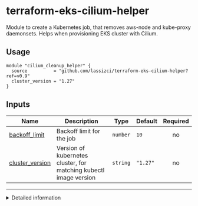 # terraform-eks-cilium-helper
Module to create a Kubernetes job, that removes aws-node and kube-proxy daemonsets. Helps
when provisioning EKS cluster with Cilium.

## Usage

```hcl
module "cilium_cleanup_helper" {
  source          = "github.com/lassizci/terraform-eks-cilium-helper?ref=v0.9"
  cluster_version = "1.27"
}
```

<!-- BEGIN_TF_DOCS -->

## Inputs

| Name | Description | Type | Default | Required |
|------|-------------|------|---------|:--------:|
| <a name="input_backoff_limit"></a> [backoff\_limit](#input\_backoff\_limit) | Backoff limit for the job | `number` | `10` | no |
| <a name="input_cluster_version"></a> [cluster\_version](#input\_cluster\_version) | Version of kubernetes cluster, for matching kubectl image version | `string` | `"1.27"` | no |

* * *
<details>
<summary>Detailed information</summary>
## Resources

| Name | Type |
|------|------|
| [kubernetes_job.this](https://registry.terraform.io/providers/hashicorp/kubernetes/latest/docs/resources/job) | resource |
| [kubernetes_role.this](https://registry.terraform.io/providers/hashicorp/kubernetes/latest/docs/resources/role) | resource |
| [kubernetes_role_binding.this](https://registry.terraform.io/providers/hashicorp/kubernetes/latest/docs/resources/role_binding) | resource |
| [kubernetes_service_account.this](https://registry.terraform.io/providers/hashicorp/kubernetes/latest/docs/resources/service_account) | resource |

</details>
<!-- END_TF_DOCS -->

